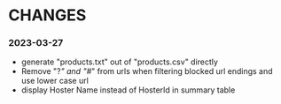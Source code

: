 # CHANGES #

### 2023-03-27

* generate "products.txt" out of "products.csv" directly
* Remove "?*" and "#*" from urls when filtering blocked url endings and use lower case url
* display Hoster Name instead of HosterId in summary table
